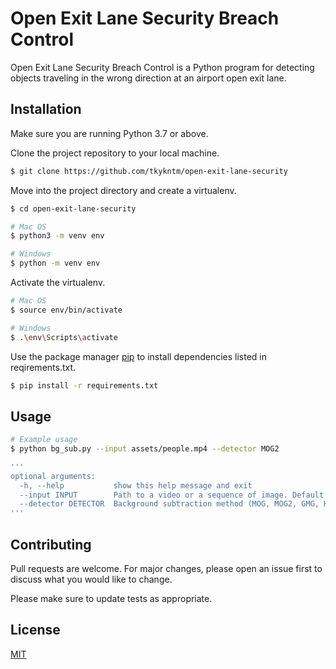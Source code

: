 # Open Exit Lane Security Breach Control

Open Exit Lane Security Breach Control is a Python program for detecting objects traveling in the wrong direction at an airport open exit lane.

## Installation

Make sure you are running Python 3.7 or above.

Clone the project repository to your local machine.

```bash
$ git clone https://github.com/tkykntm/open-exit-lane-security
```

Move into the project directory and create a virtualenv.

```bash
$ cd open-exit-lane-security

# Mac OS
$ python3 -m venv env

# Windows
$ python -m venv env
```

Activate the virtualenv.

```bash
# Mac OS
$ source env/bin/activate

# Windows
$ .\env\Scripts\activate
```

Use the package manager [pip](https://pip.pypa.io/en/stable/) to install dependencies listed in reqirements.txt.

```bash
$ pip install -r requirements.txt
```

## Usage

```bash
# Example usage
$ python bg_sub.py --input assets/people.mp4 --detector MOG2

'''
optional arguments:
  -h, --help           show this help message and exit
  --input INPUT        Path to a video or a sequence of image. Default is video device.
  --detector DETECTOR  Background subtraction method (MOG, MOG2, GMG, KNN).
'''
```

## Contributing
Pull requests are welcome. For major changes, please open an issue first to discuss what you would like to change.

Please make sure to update tests as appropriate.

## License
[MIT](https://choosealicense.com/licenses/mit/)